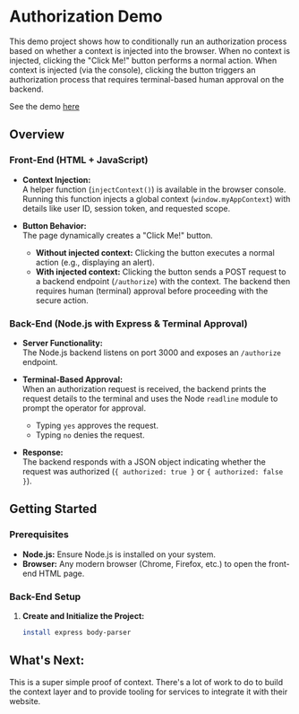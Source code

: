 # Authorization Demo

This demo project shows how to conditionally run an authorization process based
on whether a context is injected into the browser. When no context is injected,
clicking the "Click Me!" button performs a normal action. When context is
injected (via the console), clicking the button triggers an authorization
process that requires terminal-based human approval on the backend.

See the demo [here](https://youtu.be/jbOWS2KHTGk)

## Overview

### Front-End (HTML + JavaScript)

- **Context Injection:**  
  A helper function (`injectContext()`) is available in the browser console.
  Running this function injects a global context (`window.myAppContext`) with
  details like user ID, session token, and requested scope.

- **Button Behavior:**  
  The page dynamically creates a "Click Me!" button.  
  - **Without injected context:** Clicking the button executes a normal action
    (e.g., displaying an alert).
  - **With injected context:** Clicking the button sends a POST request to a
    backend endpoint (`/authorize`) with the context. The backend then requires
    human (terminal) approval before proceeding with the secure action.

### Back-End (Node.js with Express & Terminal Approval)

- **Server Functionality:**  
  The Node.js backend listens on port 3000 and exposes an `/authorize` endpoint.
  
- **Terminal-Based Approval:**  
  When an authorization request is received, the backend prints the request details to the terminal and uses the Node `readline` module to prompt the operator for approval.  
  - Typing `yes` approves the request.
  - Typing `no` denies the request.

- **Response:**  
  The backend responds with a JSON object indicating whether the request was
  authorized (`{ authorized: true }` or `{ authorized: false }`).

## Getting Started

### Prerequisites

- **Node.js:** Ensure Node.js is installed on your system.
- **Browser:** Any modern browser (Chrome, Firefox, etc.) to open the front-end
  HTML page.

### Back-End Setup

1. **Create and Initialize the Project:**

   ```bash mkdir authorization-backend cd authorization-backend npm init -y npm
   install express body-parser

## What's Next:

This is a super simple proof of context. There's a lot of work to do to build the context layer and to provide tooling for services to integrate it with their website.
